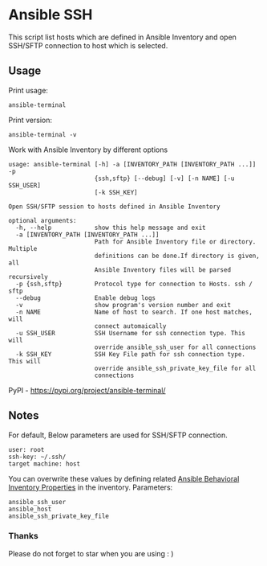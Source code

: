 # Ansible SSH
This script list hosts which are defined in Ansible Inventory and open SSH/SFTP connection to host which is selected.

## Usage
Print usage:

```ansible-terminal ```

Print version:

```ansible-terminal -v```

Work with Ansible Inventory by different options

```
usage: ansible-terminal [-h] -a [INVENTORY_PATH [INVENTORY_PATH ...]] -p
                        {ssh,sftp} [--debug] [-v] [-n NAME] [-u SSH_USER]
                        [-k SSH_KEY]

Open SSH/SFTP session to hosts defined in Ansible Inventory

optional arguments:
  -h, --help            show this help message and exit
  -a [INVENTORY_PATH [INVENTORY_PATH ...]]
                        Path for Ansible Inventory file or directory. Multiple
                        definitions can be done.If directory is given, all
                        Ansible Inventory files will be parsed recursively
  -p {ssh,sftp}         Protocol type for connection to Hosts. ssh / sftp
  --debug               Enable debug logs
  -v                    show program's version number and exit
  -n NAME               Name of host to search. If one host matches, will
                        connect automaically
  -u SSH_USER           SSH Username for ssh connection type. This will
                        override ansible_ssh_user for all connections
  -k SSH_KEY            SSH Key File path for ssh connection type. This will
                        override ansible_ssh_private_key_file for all
                        connections
``` 

PyPI - https://pypi.org/project/ansible-terminal/

## Notes
For default, Below parameters are used for SSH/SFTP connection.
```
user: root
ssh-key: ~/.ssh/
target machine: host
```
You can overwrite these values by defining related [Ansible Behavioral Inventory Properties](https://docs.ansible.com/ansible/latest/user_guide/intro_inventory.html#connecting-to-hosts-behavioral-inventory-parameters) in the inventory.
Parameters:
```
ansible_ssh_user
ansible_host
ansible_ssh_private_key_file
```
  
### Thanks
Please do not forget to star when you are using : ) 
